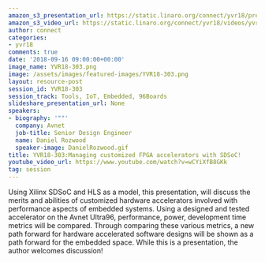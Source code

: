 ```yaml
---
amazon_s3_presentation_url: https://static.linaro.org/connect/yvr18/presentations/yvr18-303.pdf
amazon_s3_video_url: https://static.linaro.org/connect/yvr18/videos/yvr18-303.mp4
author: connect
categories:
- yvr18
comments: true
date: '2018-09-16 09:00:00+00:00'
image_name: YVR18-303.png
image: /assets/images/featured-images/YVR18-303.png
layout: resource-post
session_id: YVR18-303
session_track: Tools, IoT, Embedded, 96Boards
slideshare_presentation_url: None
speakers:
- biography: '""'
  company: Avnet
  job-title: Senior Design Engineer
  name: Daniel Rozwood
  speaker-image: DanielRozwood.gif
title: YVR18-303:Managing customized FPGA accelerators with SDSoC!
youtube_video_url: https://www.youtube.com/watch?v=wCYiXfB8GKk
tag: session
---
```


Using Xilinx SDSoC and HLS as a model, this presentation, will discuss the merits and abilities of customized hardware accelerators involved with performance aspects of embedded systems.  Using a designed and tested accelerator on the Avnet Ultra96, performance, power, development time metrics will be compared. Through comparing these various metrics, a new path forward for hardware accelerated software designs will be shown as a path forward for the embedded space.  While this is a presentation, the author welcomes discussion!
